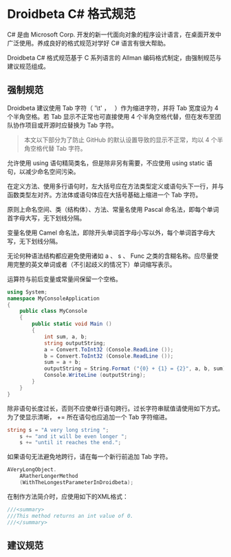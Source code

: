 # Droidbeta C# 格式规范

C# 是由 Microsoft Corp. 开发的新一代面向对象的程序设计语言，在桌面开发中广泛使用。养成良好的格式规范对学好 C# 语言有很大帮助。

Droidbeta C# 格式规范基于 C 系列语言的 Allman 编码格式制定，由强制规范与建议规范组成。

## 强制规范

Droidbeta 建议使用 Tab 字符（ '\t' ， `	`）作为缩进字符，并将 Tab 宽度设为 4 个半角空格。若 Tab 显示不正常也可直接使用 4 个半角空格代替，但在发布至团队协作项目或开源时应替换为 Tab 字符。

> 本文以下部分为了防止 GitHub 的默认设置导致的显示不正常，均以 4 个半角空格代替 Tab 字符。

允许使用 using 语句精简类名，但是除非另有需要，不应使用 using static 语句，以减少命名空间污染。

在定义方法、使用多行语句时，左大括号应在方法类型定义或语句头下一行，并与函数类型左对齐。方法体或语句体应在大括号基础上缩进一个 Tab 字符。

原则上命名空间、类（结构体）、方法、常量名使用 Pascal 命名法，即每个单词首字母大写，无下划线分隔。

变量名使用 Camel 命名法，即除开头单词首字母小写以外，每个单词首字母大写，无下划线分隔。

无论何种语法结构都应避免使用诸如 a 、 s 、 Func 之类的含糊名称。应尽量使用完整的英文单词或者（不引起歧义的情况下）单词缩写表示。

运算符与前后变量或常量间保留一个空格。

```C#
using System;
namespace MyConsoleApplication
{
    public class MyConsole
    {
        public static void Main ()
        {
            int sum, a, b;
            string outputString;
            a = Convert.ToInt32 (Console.ReadLine ());
            b = Convert.ToInt32 (Console.ReadLine ());
            sum = a + b;
            outputString = String.Format ("{0} + {1} = {2}", a, b, sum);
            Console.WriteLine (outputString);
        }
    }
}
```

除非语句长度过长，否则不应使单行语句跨行。过长字符串赋值请使用如下方式。为了使显示清晰， += 所在语句也应追加一个 Tab 字符缩进。

```C#
string s = "A very long string ";
    s += "and it will be even longer ";
    s += "until it reaches the end.";
```

如果语句无法避免地跨行，请在每一个新行前追加 Tab 字符。

```C#
AVeryLongObject.
    ARatherLongerMethod
    (WithTheLongestParameterInDroidbeta);
```

在制作方法简介时，应使用如下的XML格式：

```C#
///<summary>
///This method returns an int value of 0.
///</summary>
```

## 建议规范